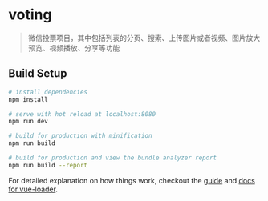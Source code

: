 # voting

> 微信投票项目，其中包括列表的分页、搜索、上传图片或者视频、图片放大预览、视频播放、分享等功能

## Build Setup

``` bash
# install dependencies
npm install

# serve with hot reload at localhost:8080
npm run dev

# build for production with minification
npm run build

# build for production and view the bundle analyzer report
npm run build --report
```

For detailed explanation on how things work, checkout the [guide](http://vuejs-templates.github.io/webpack/) and [docs for vue-loader](http://vuejs.github.io/vue-loader).
